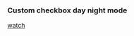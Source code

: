 ### Custom checkbox day night mode
 
[watch](http://oleg-kolosov.github.io/CSS-Custom-Checkbox-Day-Night-Mode/)
